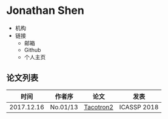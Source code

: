 # Jonathan Shen

- 机构
- 链接
  - 邮箱
  - Github
  - 个人主页

## 论文列表

| 时间 | 作者序 | 论文 | 发表 |
|:-:|:-:|---|---|
| 2017.12.16 | No.01/13 | [Tacotron2](../Models/TTS2_Acoustic/2017.12.16_Tacotron2.md) | ICASSP 2018 |
